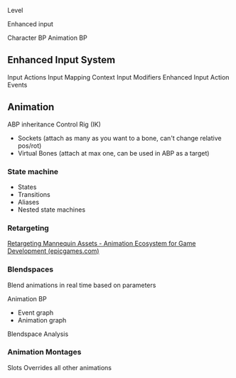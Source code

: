 Level

Enhanced input

Character BP
Animation BP
## Enhanced Input System

Input Actions
Input Mapping Context
Input Modifiers
Enhanced Input Action Events

## Animation

ABP inheritance
Control Rig (IK)

- Sockets (attach as many as you want to a bone, can't change relative pos/rot)
- Virtual Bones (attach at max one, can be used in ABP as a target)
### State machine

- States
- Transitions
- Aliases
- Nested state machines
### Retargeting

[Retargeting Mannequin Assets - Animation Ecosystem for Game Development (epicgames.com)](https://dev.epicgames.com/community/learning/courses/2Lz/unreal-engine-animation-ecosystem-for-game-development/5l7K/unreal-engine-retargeting-mannequin-assets)
### Blendspaces

Blend animations in real time based on parameters

Animation BP

- Event graph
- Animation graph

Blendspace Analysis
### Animation Montages

Slots
Overrides all other animations
